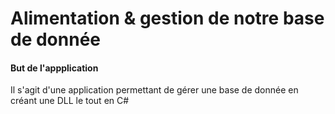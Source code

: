 # Alimentation & gestion de notre base de donnée

#### But de l'appplication ####
Il s'agit d'une application permettant de gérer une base de donnée en créant une DLL le tout en C# 
